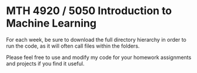 # MTH 4920 / 5050 Introduction to Machine Learning

For each week, be sure to download the full directory hierarchy in order to run the code, as it will often call files within the folders.

Please feel free to use and modify my code for your homework assignments and projects if you find it useful.
